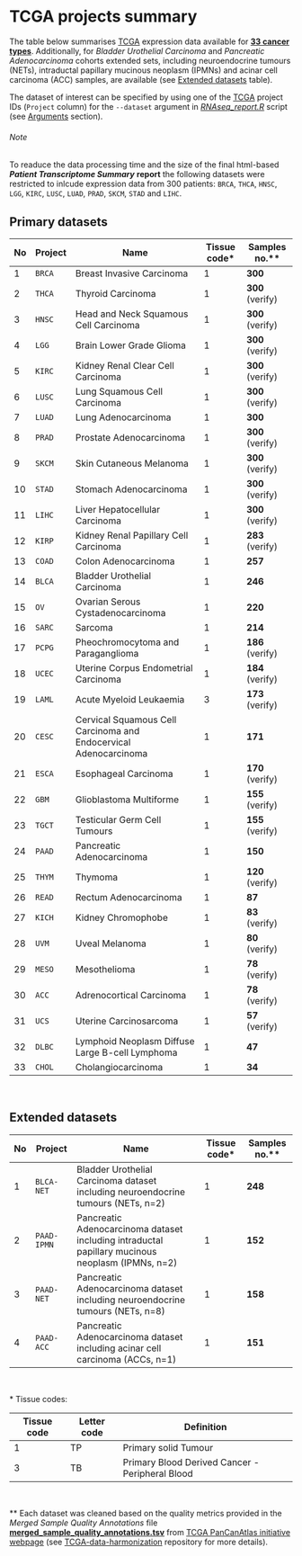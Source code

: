 # TCGA projects summary


The table below summarises [TCGA](https://portal.gdc.cancer.gov/) expression data available for **[33 cancer types](#primary-datasets)**. Additionally, for *Bladder Urothelial Carcinoma* and *Pancreatic Adenocarcinoma* cohorts extended sets, including neuroendocrine tumours (NETs), intraductal papillary mucinous neoplasm (IPMNs) and acinar cell carcinoma (ACC) samples, are available (see [Extended datasets](#extended-datasets) table).

The dataset of interest can be specified by using one of the [TCGA](https://portal.gdc.cancer.gov/) project IDs (`Project` column) for the `--dataset` argument in *[RNAseq_report.R](./rmd_files/RNAseq_report.R)* script (see [Arguments](./README.md#arguments) section).

###### Note

To readuce the data processing time and the size of the final html-based ***Patient Transcriptome Summary*** **report** the following datasets were restricted to inlcude expression data from 300 patients: `BRCA`, `THCA`, `HNSC`, 
`LGG`, `KIRC`, `LUSC`, `LUAD`, `PRAD`, `SKCM`, `STAD` and `LIHC`.

## Primary datasets

No | Project | Name | Tissue code\* | Samples no.\**
------------ | ------------ | ------------ | ------------ | ------------
1 | `BRCA`  | Breast Invasive Carcinoma | 1 | **300**
2 | `THCA`  | Thyroid Carcinoma | 1 | **300** (verify)
3 | `HNSC`  | Head and Neck Squamous Cell Carcinoma | 1 | **300** (verify)
4 | `LGG`   | Brain Lower Grade Glioma | 1 | **300** (verify)
5 | `KIRC`  | Kidney Renal Clear Cell Carcinoma | 1 | **300** (verify)
6 | `LUSC`  | Lung Squamous Cell Carcinoma | 1 | **300** (verify)
7 | `LUAD`  | Lung Adenocarcinoma | 1 | **300**
8 | `PRAD`  | Prostate Adenocarcinoma | 1 | **300** (verify)
9 | `SKCM`  | Skin Cutaneous Melanoma | 1 | **300** (verify)
10 | `STAD`  | Stomach Adenocarcinoma | 1 | **300** (verify)
11 | `LIHC`  | Liver Hepatocellular Carcinoma | 1 | **300** (verify)
12 | `KIRP` | Kidney Renal Papillary Cell Carcinoma | 1 | **283** (verify)
13 | `COAD`  | Colon Adenocarcinoma | 1 | **257**
14 | `BLCA`  | Bladder Urothelial Carcinoma | 1 | **246**
15 | `OV`    | Ovarian Serous Cystadenocarcinoma | 1 | **220**
16 | `SARC` | Sarcoma | 1 | **214**
17 | `PCPG`  | Pheochromocytoma and Paraganglioma | 1 | **186** (verify)
18 | `UCEC`  | Uterine Corpus Endometrial Carcinoma | 1 | **184** (verify)
19 | `LAML`  | Acute Myeloid Leukaemia | 3 | **173** (verify)
20 | `CESC`  | Cervical Squamous Cell Carcinoma and Endocervical Adenocarcinoma | 1 | **171**
21 | `ESCA`  | Esophageal Carcinoma | 1 | **170** (verify)
22 | `GBM`   | Glioblastoma Multiforme | 1 | **155** (verify)
23 | `TGCT`  | Testicular Germ Cell Tumours | 1 | **155** (verify)
24 | `PAAD`  | Pancreatic Adenocarcinoma | 1 | **150**
25 | `THYM`  | Thymoma | 1 | **120** (verify)
26 | `READ` | Rectum Adenocarcinoma | 1 | **87**
27 | `KICH`  | Kidney Chromophobe | 1 | **83** (verify)
28 | `UVM`   | Uveal Melanoma | 1 | **80** (verify)
29 | `MESO` | Mesothelioma | 1 | **78** (verify)
30 | `ACC`   | Adrenocortical Carcinoma | 1 | **78** (verify)
31 | `UCS`   | Uterine Carcinosarcoma | 1 | **57** (verify)
32 | `DLBC`  | Lymphoid Neoplasm Diffuse Large B-cell Lymphoma | 1 | **47**
33 | `CHOL`  | Cholangiocarcinoma | 1 | **34**
<br />

## Extended datasets

No | Project | Name | Tissue code\* | Samples no.\**
------------ | ------------ | ------------ | ------------ | ------------
1 | `BLCA-NET`  | Bladder Urothelial Carcinoma dataset including neuroendocrine tumours (NETs, n=2) | 1 | **248**
2 | `PAAD-IPMN`  | Pancreatic Adenocarcinoma dataset including intraductal papillary mucinous neoplasm (IPMNs, n=2) | 1 | **152**
3 | `PAAD-NET`  | Pancreatic Adenocarcinoma dataset including neuroendocrine tumours (NETs, n=8) | 1 | **158**
4 | `PAAD-ACC`  | Pancreatic Adenocarcinoma dataset including acinar cell carcinoma (ACCs, n=1) | 1 | **151**
<br />

\* Tissue codes:

Tissue code | Letter code | Definition
------------ | ------------ | ------------
1 | TP  | Primary solid Tumour
3 | TB  | Primary Blood Derived Cancer - Peripheral Blood
<br />

\** Each dataset was cleaned based on the quality metrics provided in the *Merged Sample Quality Annotations* file **[merged_sample_quality_annotations.tsv](http://api.gdc.cancer.gov/data/1a7d7be8-675d-4e60-a105-19d4121bdebf)** from [TCGA PanCanAtlas initiative webpage](https://gdc.cancer.gov/about-data/publications/pancanatlas) (see [TCGA-data-harmonization](https://github.com/umccr/TCGA-data-harmonization/tree/master/expression/README.md#data-clean-up) repository for more details).
 
 